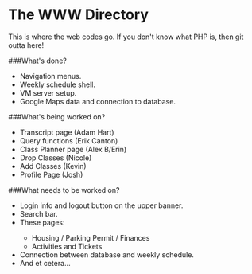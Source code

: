 # The WWW Directory

This is where the web codes go.
If you don't know what PHP is, then git outta here!

###What's done?
<ul>
<li>Navigation menus.</li>
<li>Weekly schedule shell.</li>
<li>VM server setup.</li>
<li>Google Maps data and connection to database.</li>
</ul>
###What's being worked on?
<ul>
<li>Transcript page (Adam Hart)</li>
<li>Query functions (Erik Canton)</li>
<li>Class Planner page (Alex B/Erin)</li>
<li>Drop Classes (Nicole)</li>
<li>Add Classes (Kevin)</li>
<li>Profile Page (Josh)</li>
</ul>
###What needs to be worked on?
<ul>
<li>Login info and logout button on the upper banner.</li>
<li>Search bar.</li>
<li>These pages:</li>
<ul>
<li>Housing / Parking Permit / Finances</li>
<li>Activities and Tickets</li>
</ul>
<li>Connection between database and weekly schedule.</li>
<li>And et cetera...</li>
</ul>
